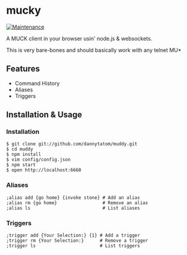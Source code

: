 # mucky

[![Maintenance](https://img.shields.io/maintenance/no/2014.svg)]()

A MUCK client in your browser usin' node.js & websockets.

This is very bare-bones and should basically work with any telnet MU*

## Features

- Command History
- Aliases
- Triggers

## Installation & Usage

### Installation

    $ git clone git://github.com/dannytatom/muddy.git
    $ cd muddy
    $ npm install
    $ vim config/config.json
    $ npm start
    $ open http://localhost:6660

### Aliases

    ;alias add {go home} {invoke stone} # Add an alias
    ;alias rm {go home}                 # Remove an alias
    ;alias ls                           # List aliases

### Triggers

    ;trigger add {Your Selection:} {1} # Add a trigger
    ;trigger rm {Your Selection:}      # Remove a trigger
    ;trigger ls                        # List triggers
